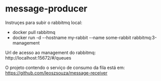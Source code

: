 # message-producer
Instruçes para subir o rabbitmq local:
- docker pull rabbitmq
- docker run -d --hostname my-rabbit --name some-rabbit rabbitmq:3-management

Url de acesso ao management do rabbitmq:
http://localhost:15672/#/queues

O projeto contendo o serviço de consumo da fila está em:
https://github.com/leoszsouza/message-receiver
